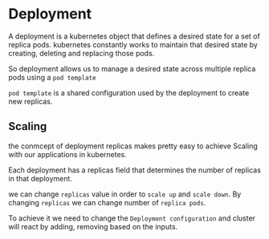 # Deployment

A deployment is a kubernetes object that defines a desired state for a set of replica pods. kubernetes constantly works to maintain that desired state by creating, deleting and replacing those pods.

So deployment allows us to manage a desired state across multiple replica pods using a `pod template`

`pod template` is a shared configuration used by the deployment to create new replicas.

## Scaling
the conmcept of deployment replicas makes pretty easy to achieve Scaling with our applications in kubernetes.

Each deployment has a replicas field that determines the number of replicas in that deployment.

we can change `replicas` value in order to `scale up` and `scale down`. By changing `replicas` we can change number of `replica pods`.

To achieve it we need to change the `Deployment configuration` and cluster will react by adding, removing based on the inputs.
